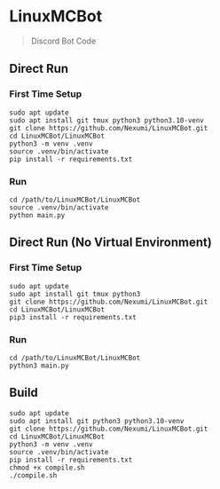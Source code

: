 # LinuxMCBot
> Discord Bot Code

## Direct Run
### First Time Setup
```
sudo apt update
sudo apt install git tmux python3 python3.10-venv
git clone https://github.com/Nexumi/LinuxMCBot.git
cd LinuxMCBot/LinuxMCBot
python3 -m venv .venv
source .venv/bin/activate
pip install -r requirements.txt
```

### Run
```
cd /path/to/LinuxMCBot/LinuxMCBot
source .venv/bin/activate
python main.py
```

## Direct Run (No Virtual Environment)
### First Time Setup
```
sudo apt update
sudo apt install git tmux python3
git clone https://github.com/Nexumi/LinuxMCBot.git
cd LinuxMCBot/LinuxMCBot
pip3 install -r requirements.txt
```

### Run
```
cd /path/to/LinuxMCBot/LinuxMCBot
python3 main.py
```

## Build
```
sudo apt update
sudo apt install git python3 python3.10-venv
git clone https://github.com/Nexumi/LinuxMCBot.git
cd LinuxMCBot/LinuxMCBot
python3 -m venv .venv
source .venv/bin/activate
pip install -r requirements.txt
chmod +x compile.sh
./compile.sh
```